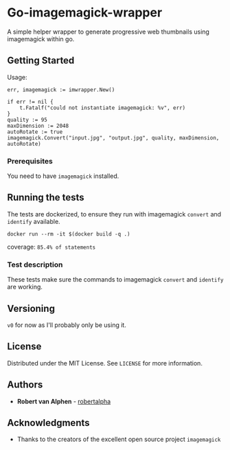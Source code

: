 # Go-imagemagick-wrapper
A simple helper wrapper to generate progressive web thumbnails using imagemagick within go. 

## Getting Started
Usage:
```
err, imagemagick := imwrapper.New()

if err != nil {
    t.Fatalf("could not instantiate imagemagick: %v", err)
}
quality := 95
maxDimension := 2048
autoRotate := true
imagemagick.Convert("input.jpg", "output.jpg", quality, maxDimension, autoRotate)
```

### Prerequisites
You need to have `imagemagick` installed.

## Running the tests
The tests are dockerized, to ensure they run with imagemagick `convert` and `identify` available.
```
docker run --rm -it $(docker build -q .)
```
coverage: `85.4% of statements`

### Test description
These tests make sure the commands to imagemagick `convert` and `identify` are working.

## Versioning
`v0` for now as I'll probably only be using it. 

## License
Distributed under the MIT License. See `LICENSE` for more information.

## Authors
* **Robert van Alphen** - [robertalpha](https://github.com/robertalpha)

## Acknowledgments
* Thanks to the creators of the excellent open source project `imagemagick`
